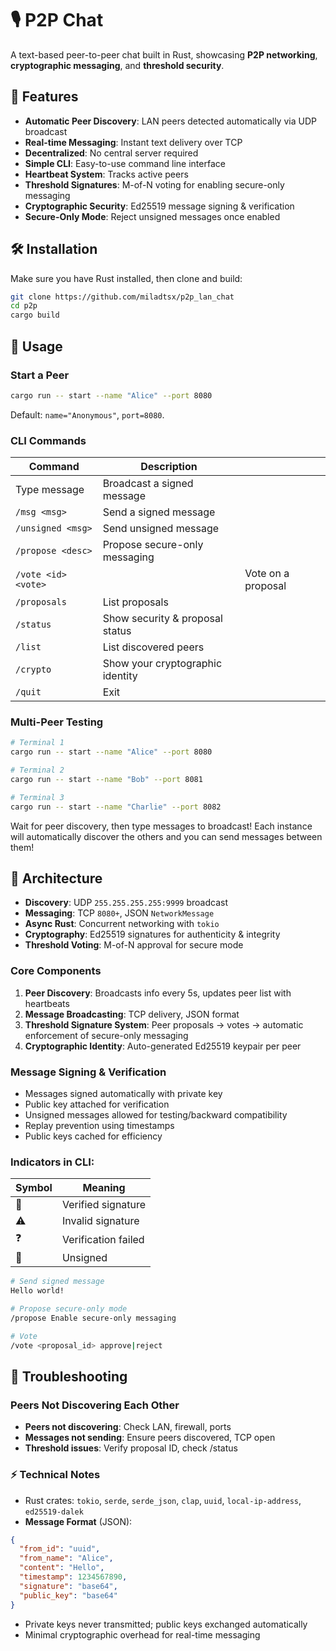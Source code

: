 # 🎙️ P2P Chat

A text-based peer-to-peer chat built in Rust, showcasing **P2P networking**, **cryptographic messaging**, and **threshold security**.

## 🚀 Features

- **Automatic Peer Discovery**: LAN peers detected automatically via UDP broadcast
- **Real-time Messaging**: Instant text delivery over TCP
- **Decentralized**: No central server required
- **Simple CLI**: Easy-to-use command line interface
- **Heartbeat System**: Tracks active peers
- **Threshold Signatures**: M-of-N voting for enabling secure-only messaging
- **Cryptographic Security**: Ed25519 message signing & verification
- **Secure-Only Mode**: Reject unsigned messages once enabled

## 🛠️ Installation

Make sure you have Rust installed, then clone and build:

```bash
git clone https://github.com/miladtsx/p2p_lan_chat
cd p2p
cargo build
```

## 📡 Usage

### Start a Peer

```bash
cargo run -- start --name "Alice" --port 8080
```

Default: `name="Anonymous"`, `port=8080`.

### CLI Commands

| Command                | Description                      |                    |
| ---------------------- | -------------------------------- | ------------------ |
| Type message           | Broadcast a signed message       |                    |
| `/msg <msg>`           | Send a signed message            |                    |
| `/unsigned <msg>`      | Send unsigned message            |                    |
| `/propose <desc>`      | Propose secure-only messaging    |                    |
| `/vote <id> <vote>`    | <approve or reject>              | Vote on a proposal |
| `/proposals`           | List proposals                   |                    |
| `/status`              | Show security & proposal status  |                    |
| `/list`                | List discovered peers            |                    |
| `/crypto`              | Show your cryptographic identity |                    |
| `/quit`                | Exit                             |                    |


### Multi-Peer Testing

```bash
# Terminal 1
cargo run -- start --name "Alice" --port 8080

# Terminal 2
cargo run -- start --name "Bob" --port 8081

# Terminal 3
cargo run -- start --name "Charlie" --port 8082
```

Wait for peer discovery, then type messages to broadcast!
Each instance will automatically discover the others and you can send messages between them!

## 🔧 Architecture

- **Discovery**: UDP `255.255.255.255:9999` broadcast
- **Messaging**: TCP `8080+`, JSON `NetworkMessage`
- **Async Rust**: Concurrent networking with `tokio`
- **Cryptography**: Ed25519 signatures for authenticity & integrity
- **Threshold Voting**: M-of-N approval for secure mode

### Core Components

1. **Peer Discovery**: Broadcasts info every 5s, updates peer list with heartbeats
2. **Message Broadcasting**: TCP delivery, JSON format
3. **Threshold Signature System**: Peer proposals → votes → automatic enforcement of secure-only messaging
4. **Cryptographic Identity**: Auto-generated Ed25519 keypair per peer

### Message Signing & Verification
- Messages signed automatically with private key
- Public key attached for verification
- Unsigned messages allowed for testing/backward compatibility
- Replay prevention using timestamps
- Public keys cached for efficiency

### Indicators in CLI:
| Symbol | Meaning             |
| ------ | ------------------- |
| 🔐     | Verified signature  |
| ⚠️     | Invalid signature   |
| ❓     | Verification failed |
| 📝     | Unsigned            |


```sh
# Send signed message
Hello world!

# Propose secure-only mode
/propose Enable secure-only messaging

# Vote
/vote <proposal_id> approve|reject
```

## 🐛 Troubleshooting

### Peers Not Discovering Each Other

- **Peers not discovering**: Check LAN, firewall, ports
- **Messages not sending**: Ensure peers discovered, TCP open
- **Threshold issues**: Verify proposal ID, check /status

### ⚡ Technical Notes

- Rust crates: `tokio`, `serde`, `serde_json`, `clap`, `uuid`, `local-ip-address`, `ed25519-dalek`
- **Message Format** (JSON):

```json
{
  "from_id": "uuid",
  "from_name": "Alice",
  "content": "Hello",
  "timestamp": 1234567890,
  "signature": "base64",
  "public_key": "base64"
}
```
- Private keys never transmitted; public keys exchanged automatically
- Minimal cryptographic overhead for real-time messaging